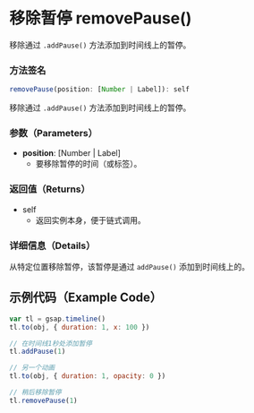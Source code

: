 # 移除暂停 removePause()

移除通过 `.addPause()` 方法添加到时间线上的暂停。

### 方法签名

```typescript
removePause(position: [Number | Label]): self
```

移除通过 `.addPause()` 方法添加到时间线上的暂停。

### 参数（Parameters）

- **position**: [Number | Label]
  - 要移除暂停的时间（或标签）。

### 返回值（Returns）

- self
  - 返回实例本身，便于链式调用。

### 详细信息（Details）

从特定位置移除暂停，该暂停是通过 `addPause()` 添加到时间线上的。

## 示例代码（Example Code）

```javascript
var tl = gsap.timeline()
tl.to(obj, { duration: 1, x: 100 })

// 在时间线1秒处添加暂停
tl.addPause(1)

// 另一个动画
tl.to(obj, { duration: 1, opacity: 0 })

// 稍后移除暂停
tl.removePause(1)
```
